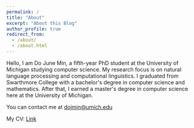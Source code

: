 ```yaml
---
permalink: /
title: "About"
excerpt: "About this Blog"
author_profile: true
redirect_from: 
  - /about/
  - /about.html
---
```



Hello, I am Do June Min, a fifth-year PhD student at the University of Michigan studying computer science. 
My research focus is on natural language processing and computational linguistics. 
I graduated from Swarthmore College with a bachelor's degree in computer science and mathematics. 
After that, I earned a master's degree in computer science here at the University of Michigan.

<!---
My current research focus is understanding medical conversations and mental health counseling interactions using NLP.
Although we have some idea as to what constitutes "good" communication strategy when it comes to care provider-patient
or therapist-client communication, it is not easy to empirically verify and compare different frameworks and guidelines.
My goal is to understand how participants interact in medical or counseling conversations and how this affects the outcome, 
in terms of clinical or therapy outcome or patient satisfaction.
This will lead to development of counseling strategies based on insights and observations learned from past data.
As part of this effort, I am studying how NLP can be applied to quantify the goal-orientedness of counseling strategy.
The basic idea behind this is that it is important for counselors to find the balance between progressing the therapy and sympathizing/affirming
with the patients.
How can we quantify this behavior?
This is the question I am working on right now.
-->

You can contact me at [dojmin@umich.edu](dojmin@umich.edu)

My CV: [Link](https://mindojune.github.io/files/cv.pdf)
